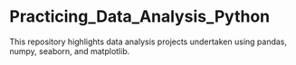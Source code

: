 # Practicing_Data_Analysis_Python
This repository highlights data analysis projects undertaken using pandas, numpy, seaborn, and matplotlib.
